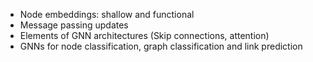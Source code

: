 - Node embeddings: shallow and functional
- Message passing updates
- Elements of GNN architectures (Skip connections, attention)
- GNNs for node classification, graph classification and link prediction